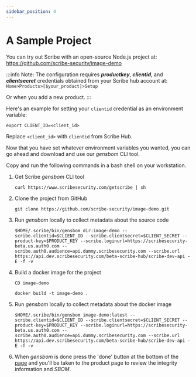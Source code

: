 ```yaml
---
sidebar_position: 4
---
```


# A Sample Project

You can try out Scribe with an open-source Node.js project at:  
https://github.com/scribe-security/image-demo

:::info Note:
The configuration requires <em><b>productkey</b></em>, <em><b>clientid</b></em>, and <em><b>clientsecret</b></em> credentials obtained from your Scribe hub account at: `Home>Products>[$your_product]>Setup`

Or when you add a new product.
:::

Here's an example for setting your `clientid` credential as an environment variable:
```
export CLIENT_ID=<client_id>
```
Replace `<client_id>` with `clientid` from Scribe Hub.

Now that you have set whatever environment variables you wanted, you can go ahead and download and use our *gensbom* CLI tool.

Copy and run the following commands in a bash shell on your workstation.
 
1. Get Scribe *gensbom* CLI tool

    ```curl https://www.scribesecurity.com/getscribe | sh```
 
2. Clone the project from GitHub

    ```git clone https://github.com/scribe-security/image-demo.git```

3. Run *gensbom* locally to collect metadata about the source code

    ```$HOME/.scribe/bin/gensbom dir:image-demo --scribe.clientid=$CLIENT_ID --scribe.clientsecret=$CLIENT_SECRET --product-key=$PRODUCT_KEY --scribe.loginurl=https://scribesecurity-beta.us.auth0.com --scribe.auth0.audience=api.dummy.scribesecurity.com --scribe.url https://api.dev.scribesecurity.com/beta-scribe-hub/scribe-dev-api -E -f -v```

4. Build a docker image for the project

    ```CD image-demo```

    ```docker build -t image-demo .```

5. Run *gensbom* locally to collect metadata about the docker image

    ```$HOME/.scribe/bin/gensbom image-demo:latest --scribe.clientid=$CLIENT_ID --scribe.clientsecret=$CLIENT_SECRET --product-key=$PRODUCT_KEY --scribe.loginurl=https://scribesecurity-beta.us.auth0.com --scribe.auth0.audience=api.dummy.scribesecurity.com --scribe.url https://api.dev.scribesecurity.com/beta-scribe-hub/scribe-dev-api -E -f -v```

6. When *gensbom* is done press the 'done' button at the bottom of the <a href='https://beta.hub.scribesecurity.com'>page</a> and you'll be taken to the product page to review the integrity information and *SBOM*.
